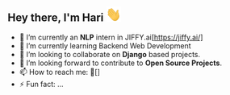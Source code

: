 <h2>Hey there, I'm Hari  <img  src="https://raw.githubusercontent.com/ABSphreak/ABSphreak/master/gifs/Hi.gif" width="30px"></h2>



- 🔭 I’m currently an **NLP** intern in JIFFY.ai[https://jiffy.ai/]
- 🌱 I’m currently learning Backend Web Development
- 👯 I’m looking to collaborate on **Django** based projects.
- 💬 I’m looking forward to contribute to **Open Source Projects**.
- 📫 How to reach me: 💌[]
- ⚡ Fun fact: ...

